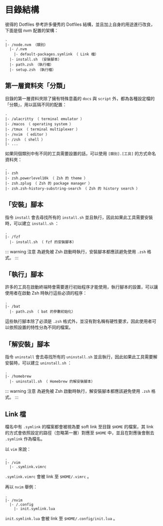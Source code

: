 # 目錄結構

彼得的 Dotfiles 參考許多優秀的 Dotfiles 結構，並且加上自身的用途進行改良，下面是個 nvm 配置的架構：

```
.
|- /node.nvm （類別）
  |- /.nvm
    |- default-packages.symlink （ Link 檔）
  |- install.sh （安裝腳本）
  |- path.zsh （執行檔）
  |- setup.zsh （執行檔）
```

## 第一層資料夾「分類」

目錄的第一層資料夾除了擁有特殊意義的 `docs` 與 `script` 外，都為各種設定檔的「分類」，用以區隔不同的配置：

```
.
|- /alacritty （ terminal emulator ）
|- /macos （ operating system ）
|- /tmux （ terminal multiplexer ）
|- /nvim （ editor ）
|- /zsh （ shell ）
|- ...
```

如果同個類別中有不同的工具需要設置的話，可以使用 `[類別].[工具]` 的方式命名資料夾：

```
.
|- zsh
|- zsh.powerlevel10k （ Zsh 的 theme ）
|- zsh.zplug （ Zsh 的 package manager ）
|- zsh.zsh-history-substring-search （ Zsh 的 history search ）
```

## 「安裝」腳本

指令 `install` 會去尋找所有的 `install.sh` 並且執行，因此如果此工具需要安裝時，可以建立 `install.sh` ：

```
.
|- /fzf
  |- install.sh （ fzf 的安裝腳本）
```

::: warning 注意
為避免被 Zsh 啟動時執行，安裝腳本都應該避免使用 `.zsh` 格式。
:::

## 「執行」腳本

許多的工具在啟動終端時會需要進行初始程序才能使用，執行腳本的設置，可以讓使用者在啟動 Zsh 時執行這些必須的程序：

```
.
|- /bat
  |- path.zsh （ bat 的參數初始化）
```

這些執行腳本除了必須是 `.zsh` 格式外，並沒有對名稱有硬性要求，因此使用者可以依照設置的特性分為不同的檔案。

## 「解安裝」腳本

指令 `uninstall` 會去尋找所有的 `uninstall.sh` 並且執行，因此如果此工具需要解安裝時，可以建立 `uninstall.sh` ：

```
.
|- /homebrew
  |- uninstall.sh （ Homebrew 的解安裝腳本）
```

::: warning 注意
為避免被 Zsh 啟動時執行，解安裝腳本都應該避免使用 `.zsh` 格式。
:::

## Link 檔

檔名中有 `.symlink` 的檔案都會被視為要 soft link 至目錄 `$HOME` 的檔案，其 link 的方式會依照設定的路徑（忽略第一層）對應至 `$HOME` 中，並且在對應後會刪去 `.symlink` 作為檔名。

以 `vim` 來說：

```
.
|- /vim
  |- .symlink.vimrc
```

`.symlink.vimrc` 會被 link 至 `$HOME/.vimrc` 。

再以 `nvim` 舉例：

```
.
|- /nvim
  |- /.config
    |- init.symlink.lua
```

`init.symlink.lua` 會被 link 至 `$HOME/.config/init.lua` 。